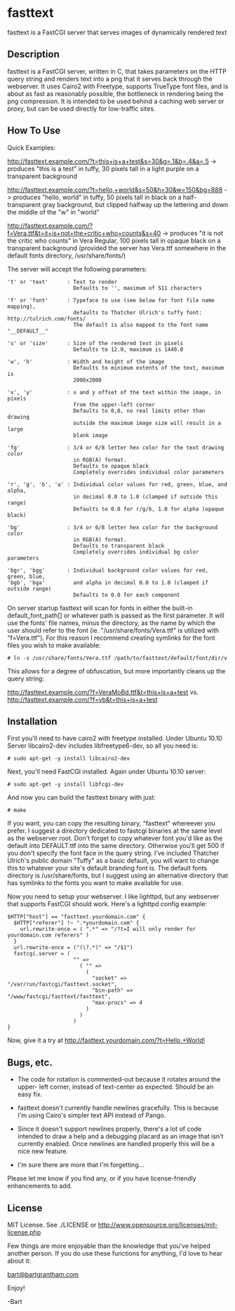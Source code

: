 fasttext
========
fasttext is a FastCGI server that serves images of dynamically rendered text


Description
-----------
fasttext is a FastCGI server, written in C, that takes parameters on the
HTTP query string and renders text into a png that it serves back through
the webserver.  It uses Cairo2 with Freetype, supports TrueType font files,
and is about as fast as reasonably possible, the bottleneck in rendering
being the png compression.  It is intended to be used behind a caching web
server or proxy, but can be used directly for low-traffic sites.


How To Use
----------

Quick Examples:

http://fasttext.example.com/?t=this+is+a+test&s=30&g=.1&b=.4&a=.5
-> produces "this is a test" in tuffy, 30 pixels tall in a light purple on
a transparent background

http://fasttext.example.com/?t=hello,+world&s=50&h=30&w=150&bg=888
-> produces "hello, world" in tuffy, 50 pixels tall in black on a half-transparent
gray background, but clipped halfway up the lettering and down the
middle of the "w" in "world"

http://fasttext.example.com/?f=Vera.ttf&t=it+is+not+the+critic+who+counts&s=40
-> produces "it is not the critic who counts" in Vera Regular, 100 pixels
tall in opaque black on a transparent background (provided the server has
Vera.ttf somewhere in the default fonts directory, /usr/share/fonts/)


The server will accept the following parameters:

    't' or 'text'      : Text to render
                         Defaults to '', maximum of 511 characters

    'f' or 'font'      : Typeface to use (see below for font file name mapping),
                         defaults to Thatcher Ulrich's tuffy font: http://tulrich.com/fonts/
                         The default is also mapped to the font name "__DEFAULT__"

    's' or 'size'      : Size of the rendered text in pixels
                         Defaults to 12.0, maximum is 1440.0

    'w', 'h'           : Width and height of the image
                         Defaults to minimum extents of the text, maximum is
                         2000x2000

    'x', 'y'           : x and y offset of the text within the image, in pixels
                         from the upper-left corner
                         Defaults to 0,0, no real limits other than drawing
                         outside the maximum image size will result in a large
                         blank image

    'fg'               : 3/4 or 6/8 letter hex color for the text drawing color
                         in RGB(A) format.
                         Defaults to opaque black
                         Completely overrides individual color parameters

    'r', 'g', 'b', 'a' : Individual color values for red, green, blue, and alpha,
                         in decimal 0.0 to 1.0 (clamped if outside this range)
                         Defaults to 0.0 for r/g/b, 1.0 for alpha (opaque black)

    'bg'               : 3/4 or 6/8 letter hex color for the background color
                         in RGB(A) format.
                         Defaults to transparent black
                         Completely overrides individual bg color parameters

    'bgr', 'bgg'       : Individual background color values for red, green, blue,
    'bgb', 'bga'         and alpha in decimal 0.0 to 1.0 (clamped if outside range)
                         Defaults to 0.0 for each component


On server startup fasttext will scan for fonts in either the built-in
default_font_path[] or whatever path is passed as the first parameter.
It will use the fonts' file names, minus the directory, as the name by
which the user should refer to the font (ie. "/usr/share/fonts/Vera.ttf"
is utilized with "f=Vera.ttf").  For this reason I recommend creating
symlinks for the font files you wish to make available:

    # ln -s /usr/share/fonts/Vera.ttf /path/to/fasttext/default/font/dir/v

This allows for a degree of obfuscation, but more importantly cleans
up the query string:

<http://fasttext.example.com/?f=VeraMoBd.ttf&t=this+is+a+test>
vs.
<http://fasttext.example.com/?f=vb&t=this+is+a+test>



Installation
------------

First you'll need to have cairo2 with freetype installed.  Under Ubuntu 10.10
Server libcairo2-dev includes libfreetype6-dev, so all you need is:

    # sudo apt-get -y install libcairo2-dev

Next, you'll need FastCGI installed.  Again under Ubuntu 10.10 server:

    # sudo apt-get -y install libfcgi-dev

And now you can build the fasttext binary with just:

    # make

If you want, you can copy the resulting binary, "fasttext" whereever you
prefer.  I suggest a directory dedicated to fastcgi binaries at the same
level as the webserver root.  Don't forget to copy whatever font you'd like
as the default into DEFAULT.ttf into the same directory.  Otherwise you'll
get 500 if you don't specify the font face in the query string.  I've
included Thatcher Ulrich's public domain "Tuffy" as a basic default, you will
want to change this to whatever your site's default branding font is.  The
default fonts directory is /usr/share/fonts, but I suggest using an alternative
directory that has symlinks to the fonts you want to make available for use.

Now you need to setup your webserver.  I like lighttpd, but any webserver that
supports FastCGI should work.  Here's a lighttpd config example:

    $HTTP["host"] == "fasttext.yourdomain.com" {
      $HTTP["referer"] !~ ".*yourdomain.com" {
        url.rewrite-once = ( ".*" => "/?t=I will only render for yourdomain.com referers" )
      }
      url.rewrite-once = ("(\?.*)" => "/$1")
      fastcgi.server = (
                         "" =>
                           ( "" =>
                             (
                               "socket" => "/var/run/fastcgi/fasttext.socket",
                               "bin-path" => "/www/fastcgi/fasttext/fasttext",
                               "max-procs" => 4
                             )
                           )
                         )
    }


Now, give it a try at <http://fasttext.yourdomain.com/?t=Hello,+World!>


Bugs, etc.
----------
- The code for rotation is commented-out because it rotates around the upper-
    left corner, instead of text-center as expected.  Should be an easy fix.

- fasttext doesn't currently handle newlines gracefully.  This is because I'm
    using Cairo's simpler text API instead of Pango.

- Since it doesn't support newlines properly, there's a lot of code intended
    to draw a help and a debugging placard as an image that isn't currently
    enabled.  Once newlines are handled properly this will be a nice new
    feature.

- I'm sure there are more that I'm forgetting...

Please let me know if you find any, or if you have license-friendly
enhancements to add.


License
-------
MIT License.  See ./LICENSE or
<http://www.opensource.org/licenses/mit-license.php>

Few things are more enjoyable than the knowledge that you've helped another
person. If you do use these functions for anything, I'd love to hear about it:

<bart@bartgrantham.com>


Enjoy!

-Bart
